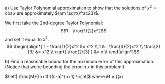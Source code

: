 a) Use Taylor Polynomial approximation to show that the solutions of $x^2 = \cos x$ are approximately $\pm \sqrt{\frac23}$.  

We first take the 2nd-degree Taylor Polynomial:
$$1 - \frac{1}{2}x^2$$
and set it equal to $x^2$.
$$
\begin{align*}
1 - \frac{1}{2}x^2 &= x^2 \\
1  &= \frac{3}{2}x^2 \\
\frac{2}{3}  &= x^2 \\
\sqrt{ \frac{2}{3} }  &= x \\
\end{align*}$$

b) Find a reasonable bound for the maximum error of this approximation. (Notice that we're bounding the error in $x$ in this problem!)

$\left| \frac{M}{(n+1)!}(c-a)^{n+1} \right|$ where $M = f(x)$